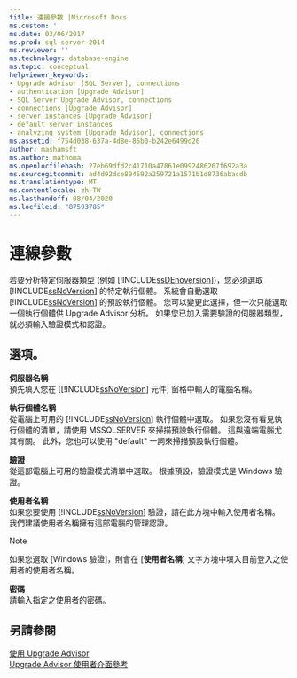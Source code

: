 ```yaml
---
title: 連接參數 |Microsoft Docs
ms.custom: ''
ms.date: 03/06/2017
ms.prod: sql-server-2014
ms.reviewer: ''
ms.technology: database-engine
ms.topic: conceptual
helpviewer_keywords:
- Upgrade Advisor [SQL Server], connections
- authentication [Upgrade Advisor]
- SQL Server Upgrade Advisor, connections
- connections [Upgrade Advisor]
- server instances [Upgrade Advisor]
- default server instances
- analyzing system [Upgrade Advisor], connections
ms.assetid: f754d038-637a-4d8e-85b0-b242e6499d26
author: mashamsft
ms.author: mathoma
ms.openlocfilehash: 27eb69dfd2c41710a47861e0992486267f692a3a
ms.sourcegitcommit: ad4d92dce894592a259721a1571b1d8736abacdb
ms.translationtype: MT
ms.contentlocale: zh-TW
ms.lasthandoff: 08/04/2020
ms.locfileid: "87593785"
---
```

# <a name="connection-parameters"></a>連線參數
  若要分析特定伺服器類型 (例如 [!INCLUDE[ssDEnoversion](../../includes/ssdenoversion-md.md)])，您必須選取 [!INCLUDE[ssNoVersion](../../includes/ssnoversion-md.md)] 的特定執行個體。 系統會自動選取 [!INCLUDE[ssNoVersion](../../includes/ssnoversion-md.md)] 的預設執行個體。 您可以變更此選擇，但一次只能選取一個執行個體供 Upgrade Advisor 分析。 如果您已加入需要驗證的伺服器類型，就必須輸入驗證模式和認證。  
  
## <a name="options"></a>選項。  
 **伺服器名稱**  
 預先填入您在 [[!INCLUDE[ssNoVersion](../../includes/ssnoversion-md.md)] 元件] 窗格中輸入的電腦名稱。  
  
 **執行個體名稱**  
 從電腦上可用的 [!INCLUDE[ssNoVersion](../../includes/ssnoversion-md.md)] 執行個體中選取。 如果您沒有看見執行個體的清單，請使用 MSSQLSERVER 來掃描預設執行個體。 這與遠端電腦尤其有關。 此外，您也可以使用 "default" 一詞來掃描預設執行個體。  
  
 **驗證**  
 從這部電腦上可用的驗證模式清單中選取。 根據預設，驗證模式是 Windows 驗證。  
  
 **使用者名稱**  
 如果您要使用 [!INCLUDE[ssNoVersion](../../includes/ssnoversion-md.md)] 驗證，請在此方塊中輸入使用者名稱。 我們建議使用者名稱擁有這部電腦的管理認證。  
  
> [!NOTE]  
>  如果您選取 [Windows 驗證]，則會在 [**使用者名稱**] 文字方塊中填入目前登入之使用者的使用者名稱。  
  
 **密碼**  
 請輸入指定之使用者的密碼。  
  
## <a name="see-also"></a>另請參閱  
 [使用 Upgrade Advisor](../../../2014/sql-server/install/working-with-upgrade-advisor.md)   
 [Upgrade Advisor 使用者介面參考](../../../2014/sql-server/install/upgrade-advisor-user-interface-reference.md)  
  
  
